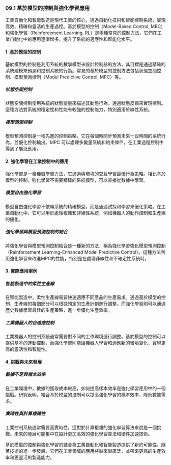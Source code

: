 ### 09.1 基於模型的控制與強化學習應用

工業自動化和智能製造是現代工業的核心，通過自動化技術和智能控制系統，實現高效、精確和靈活的生產過程。基於模型的控制（Model-Based Control, MBC）和強化學習（Reinforcement Learning, RL）是兩種常見的控制方法，它們在工業自動化中的應用逐漸增多，提升了系統的適應性和智能化水平。

#### 1. 基於模型的控制

基於模型的控制是利用系統的數學模型來設計控制器的方法，其目標是通過精確的系統建模來預測和控制系統的行為。常見的基於模型的控制方法包括狀態空間控制、模型預測控制（Model Predictive Control, MPC）等。

##### 狀態空間控制
狀態空間控制使用系統的狀態變量來描述其動態行為，通過狀態反饋來實現控制。這種方法對系統的穩定性和性能有較強的控制能力，特別適用於線性系統。

##### 模型預測控制
模型預測控制是一種先進的控制策略，它在每個時間步預測未來一段時間的系統行為，並優化控制輸出。MPC 可以處理多變量系統和約束條件，在工業過程控制中得到了廣泛應用。

#### 2. 強化學習在工業控制中的應用

強化學習是一種機器學習方法，它通過與環境的交互學習最佳行為策略。相比基於模型的控制，強化學習不需要精確的系統模型，可以直接從數據中學習。

##### 模型自由強化學習
模型自由強化學習不依賴系統的精確模型，而是通過試探和學習來優化策略。在工業自動化中，它可以用於處理複雜和非線性系統，例如機器人的動作控制和生產線的優化。

##### 強化學習與模型預測控制的結合
將強化學習與模型預測控制結合是一種新的方法，稱為強化學習強化模型預測控制（Reinforcement Learning-Enhanced Model Predictive Control）。這種方法利用強化學習來改進MPC的性能，特別是在處理非線性和不確定性系統時。

#### 3. 實際應用案例

##### 智能製造中的柔性生產線
在智能製造中，柔性生產線需要快速適應不同產品的生產需求。通過基於模型的控制，生產線的每個部分可以根據預定的生產計劃進行調整。而強化學習則可以通過歷史數據學習最佳的生產策略，進一步優化生產效率。

##### 工業機器人的自適應控制
工業機器人的控制系統通常需要對不同的工作環境進行調整。基於模型的控制可以提供基本的運動控制，而強化學習則能讓機器人學習和適應新的環境變化，實現更高的靈活性和智能性。

#### 4. 挑戰與未來發展

##### 數據不足與樣本效率
在工業環境中，數據的獲取成本較高，如何提高樣本效率是強化學習應用中的一個挑戰。研究表明，結合基於模型的控制可以提高強化學習的樣本效率，降低數據需求。

##### 實時性與計算複雜性
工業控制系統通常需要高實時性，這對於計算複雜的強化學習算法來說是一個挑戰。未來的發展可能集中在設計更加高效的強化學習算法和硬件加速技術。

基於模型的控制與強化學習的結合為工業自動化和智能製造提供了新的可能性。隨著技術的進一步發展，它們在工業領域的應用將越來越廣泛，並帶來更高的生產效率和更靈活的製造能力。